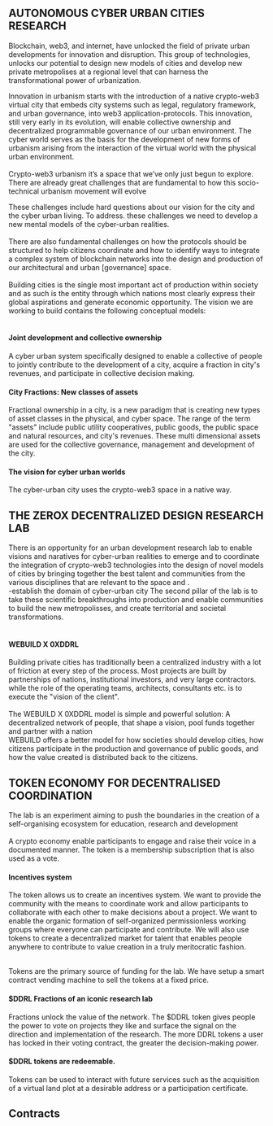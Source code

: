 ## AUTONOMOUS CYBER URBAN CITIES RESEARCH
Blockchain, web3, and internet, have unlocked the field of private urban developments for innovation and disruption. This group of technologies, unlocks our potential to design new models of cities and develop new private metropolises at a regional level that can harness the transformational power of urbanization.

Innovation in urbanism starts with the introduction of a native crypto-web3 virtual city that embeds city systems such as legal, regulatory framework, and urban governance, into web3 application-protocols. This innovation, still very early in its evolution, will enable collective ownership and decentralized programmable governance of our urban environment. The cyber world serves as the basis for the development of new forms of urbanism arising from the interaction of the virtual world with the physical urban environment.<br><br>
Crypto-web3 urbanism it’s a space that we’ve only just begun to explore. There are already great challenges that are fundamental to how this socio-technical urbanism movement will evolve<br>

These challenges include hard questions about our vision for the city  and the cyber urban living. To address. these challenges we need to develop a new mental models of the cyber-urban realities.<br><br> There are also fundamental challenges on how the protocols should be structured to help citizens coordinate and how to identify ways to integrate a complex system of blockchain networks into the design and production of our architectural and urban [governance] space.<br><br>
Building cities is the single most important act of production within society and as such is the entity through which nations most clearly express their global aspirations and generate economic opportunity. The vision we are working to build contains the following conceptual models:<br><br>
#### Joint development and collective ownership
A cyber urban system specifically designed to enable a collective of people to jointly contribute to the development of a city, acquire a fraction in city's revenues, and participate in collective decision making.
#### City Fractions: New classes of assets
Fractional ownership in a city, is a new paradigm that is creating new types of asset classes in the physical, and cyber space. The range of the term "assets" include public utility cooperatives, public goods, the public space and natural resources, and city's revenues. These multi dimensional assets are used for the collective governance, management and development of the city.
#### The vision for cyber urban worlds
The cyber-urban city uses the crypto-web3 space in a native way. 

## THE ZEROX DECENTRALIZED DESIGN RESEARCH LAB
There is an opportunity for an urban development research lab to enable visions and naratives for cyber-urban realities to emerge and to coordinate the integration of crypto-web3 technologies into the design of novel models of cities by bringing together the best talent and communities from the various disciplines that are relevant to the space and .<br> 
-establish the domain of cyber-urban city
The second pillar of the lab is to take these scientific breakthroughs into production and enable communities to build the new metropolisses, and create territorial and societal transformations.<br><br>
#### WEBUILD X 0XDDRL
Building private cities has traditionally been a centralized industry with a lot of friction at every step of the process. Most projects are built by partnerships of nations, institutional investors, and very large contractors. while the role of the operating teams, architects, consultants etc. is to execute the "vision of the client".<br><br>
The WEBUILD X 0XDDRL model is simple and powerful solution: A decentralized network of people, that shape a vision, pool funds together and partner with a nation<br> WEBUILD offers a better model for how societies should develop cities, how citizens participate in the production and governance of public goods, and how the value created is distributed back to the citizens.

## TOKEN ECONOMY FOR DECENTRALISED COORDINATION
The lab is an experiment aiming to push the boundaries in the creation of a self-organising ecosystem for education, research and development<br><br>
A crypto economy enable participants to engage and raise their voice in a documented manner. The token is a membership subscription that is also used as a vote. 

#### Incentives system
The token allows us to create an incentives system. We want to provide the community with the means to coordinate work and allow participants to collaborate with each other to make decisions about a project. We want to enable the organic formation of self-organized permissionless working groups where everyone can participate and contribute.
We will also use tokens to create a decentralized market for talent that enables people anywhere to contribute to value creation in a truly meritocratic fashion.<br><br>

Tokens are the primary source of funding for the lab. We have setup a smart contract vending machine to sell the tokens at a fixed price. 

#### $DDRL Fractions of an iconic research lab
Fractions unlock the value of the network. The $DDRL token gives people the power to vote on projects they like and surface the signal on the direction and implementation of the research. The more DDRL tokens a user has locked in their voting contract, the greater the decision-making power.

#### $DDRL tokens are redeemable. 
Tokens can be used to interact with future services such as the acquisition of a virtual land plot  at a desirable address or  a participation certificate.

## Contracts






